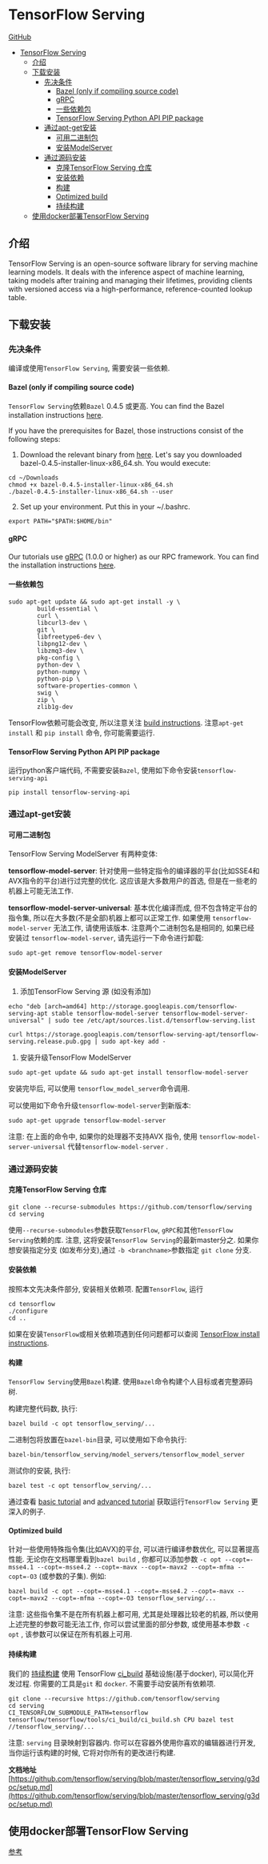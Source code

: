 # TensorFlow Serving

[GitHub](https://github.com/tensorflow/serving)

<!-- TOC -->

- [TensorFlow Serving](#tensorflow-serving)
    - [介绍](#介绍)
    - [下载安装](#下载安装)
        - [先决条件](#先决条件)
            - [Bazel (only if compiling source code)](#bazel-only-if-compiling-source-code)
            - [gRPC](#grpc)
            - [一些依赖包](#一些依赖包)
            - [TensorFlow Serving Python API PIP package](#tensorflow-serving-python-api-pip-package)
        - [通过apt-get安装](#通过apt-get安装)
            - [可用二进制包](#可用二进制包)
            - [安装ModelServer](#安装modelserver)
        - [通过源码安装](#通过源码安装)
            - [克隆TensorFlow Serving 仓库](#克隆tensorflow-serving-仓库)
            - [安装依赖](#安装依赖)
            - [构建](#构建)
            - [Optimized build](#optimized-build)
            - [持续构建](#持续构建)
    - [使用docker部署TensorFlow Serving](#使用docker部署tensorflow-serving)

<!-- /TOC -->

## 介绍

TensorFlow Serving is an open-source software library for serving machine learning models. It deals with the inference aspect of machine learning, taking models after training and managing their lifetimes, providing clients with versioned access via a high-performance, reference-counted lookup table.

## 下载安装

### 先决条件

编译或使用`TensorFlow Serving`, 需要安装一些依赖.

#### Bazel (only if compiling source code)

`TensorFlow Serving`依赖`Bazel` 0.4.5 或更高. You can find the Bazel installation instructions [here](http://bazel.build/docs/install.html).

If you have the prerequisites for Bazel, those instructions consist of the following steps:

1. Download the relevant binary from [here](https://github.com/bazelbuild/bazel/releases). Let's say you downloaded bazel-0.4.5-installer-linux-x86_64.sh. You would execute:

```shell
cd ~/Downloads
chmod +x bazel-0.4.5-installer-linux-x86_64.sh
./bazel-0.4.5-installer-linux-x86_64.sh --user
```

2. Set up your environment. Put this in your ~/.bashrc.

```shell
export PATH="$PATH:$HOME/bin"
```

#### gRPC

Our tutorials use [gRPC](http://www.grpc.io/) (1.0.0 or higher) as our RPC framework. You can find the installation instructions [here](https://github.com/grpc/grpc/tree/master/src/python/grpcio).

#### 一些依赖包

```shell
sudo apt-get update && sudo apt-get install -y \
        build-essential \
        curl \
        libcurl3-dev \
        git \
        libfreetype6-dev \
        libpng12-dev \
        libzmq3-dev \
        pkg-config \
        python-dev \
        python-numpy \
        python-pip \
        software-properties-common \
        swig \
        zip \
        zlib1g-dev
```

TensorFlow依赖可能会改变, 所以注意关注 [build instructions](https://www.tensorflow.org/install/install_sources). 注意`apt-get install` 和 `pip install` 命令, 你可能需要运行.

#### TensorFlow Serving Python API PIP package

运行python客户端代码, 不需要安装`Bazel`, 使用如下命令安装`tensorflow-serving-api`

```shell
pip install tensorflow-serving-api
```

### 通过apt-get安装

#### 可用二进制包

TensorFlow Serving ModelServer 有两种变体:

**tensorflow-model-server**: 针对使用一些特定指令的编译器的平台(比如SSE4和AVX指令的平台)进行过完整的优化. 这应该是大多数用户的首选, 但是在一些老的机器上可能无法工作.

**tensorflow-model-server-universal**: 基本优化编译而成, 但不包含特定平台的指令集, 所以在大多数(不是全部)机器上都可以正常工作. 如果使用 `tensorflow-model-server` 无法工作, 请使用该版本. 注意两个二进制包名是相同的, 如果已经安装过 `tensorflow-model-server`, 请先运行一下命令进行卸载:

```shell
sudo apt-get remove tensorflow-model-server
```

#### 安装ModelServer

1. 添加TensorFlow Serving 源 (如没有添加)

```shell
echo "deb [arch=amd64] http://storage.googleapis.com/tensorflow-serving-apt stable tensorflow-model-server tensorflow-model-server-universal" | sudo tee /etc/apt/sources.list.d/tensorflow-serving.list

curl https://storage.googleapis.com/tensorflow-serving-apt/tensorflow-serving.release.pub.gpg | sudo apt-key add -
```

1. 安装升级TensorFlow ModelServer

```shell
sudo apt-get update && sudo apt-get install tensorflow-model-server
```

安装完毕后, 可以使用 `tensorflow_model_server`命令调用.

可以使用如下命令升级`tensorflow-model-server`到新版本:

```shell
sudo apt-get upgrade tensorflow-model-server
```

注意: 在上面的命令中, 如果你的处理器不支持AVX 指令, 使用 `tensorflow-model-server-universal` 代替`tensorflow-model-server` .

### 通过源码安装

#### 克隆TensorFlow Serving 仓库

```shell
git clone --recurse-submodules https://github.com/tensorflow/serving
cd serving
```

使用`--recurse-submodules`参数获取`TensorFlow`, `gRPC`和其他`TensorFlow Serving`依赖的库. 注意, 这将安装`TensorFlow Serving`的最新master分之. 如果你想安装指定分支 (如发布分支),通过 `-b <branchname>`参数指定 `git clone` 分支.

#### 安装依赖

按照本文先决条件部分, 安装相关依赖项. 配置`TensorFlow`, 运行

```shell
cd tensorflow
./configure
cd ..
```

如果在安装`TensorFlow`或相关依赖项遇到任何问题都可以查阅 [TensorFlow install instructions](https://www.tensorflow.org/install/).

#### 构建

`TensorFlow Serving`使用`Bazel`构建. 使用`Bazel`命令构建个人目标或者完整源码树.

构建完整代码数, 执行:

```shell
bazel build -c opt tensorflow_serving/...
```

二进制包将放置在`bazel-bin`目录, 可以使用如下命令执行:

```shell
bazel-bin/tensorflow_serving/model_servers/tensorflow_model_server
```

测试你的安装, 执行:

```shell
bazel test -c opt tensorflow_serving/...
```

通过查看 [basic tutorial](https://github.com/tensorflow/serving/blob/master/tensorflow_serving/g3doc/serving_basic.md) and [advanced tutorial](https://github.com/tensorflow/serving/blob/master/tensorflow_serving/g3doc/serving_advanced.md) 获取运行`TensorFlow Serving` 更深入的例子.

#### Optimized build

针对一些使用特殊指令集(比如AVX)的平台, 可以进行编译参数优化, 可以显著提高性能. 无论你在文档哪里看到`bazel build` , 你都可以添加参数 `-c opt --copt=-msse4.1 --copt=-msse4.2 --copt=-mavx --copt=-mavx2 --copt=-mfma --copt=-O3` (或参数的子集). 例如:

```shell
bazel build -c opt --copt=-msse4.1 --copt=-msse4.2 --copt=-mavx --copt=-mavx2 --copt=-mfma --copt=-O3 tensorflow_serving/...
```

注意: 这些指令集不是在所有机器上都可用, 尤其是处理器比较老的机器, 所以使用上述完整的参数可能无法工作, 你可以尝试里面的部分参数, 或使用基本参数 `-c opt` , 该参数可以保证在所有机器上可用.

#### 持续构建

我们的 [持续构建](http://ci.tensorflow.org/view/Serving/job/serving-master-cpu/) 使用 TensorFlow [ci_build](https://github.com/tensorflow/tensorflow/tree/master/tensorflow/tools/ci_build) 基础设施(基于docker), 可以简化开发过程. 你需要的工具是`git` 和 `docker`. 不需要手动安装所有依赖项.

```shell
git clone --recursive https://github.com/tensorflow/serving
cd serving
CI_TENSORFLOW_SUBMODULE_PATH=tensorflow tensorflow/tensorflow/tools/ci_build/ci_build.sh CPU bazel test //tensorflow_serving/...
```

注意: `serving` 目录映射到容器内. 你可以在容器外使用你喜欢的编辑器进行开发, 当你运行该构建的时候, 它将对你所有的更改进行构建.

**文档地址** [https://github.com/tensorflow/serving/blob/master/tensorflow_serving/g3doc/setup.md](https://github.com/tensorflow/serving/blob/master/tensorflow_serving/g3doc/setup.md)

## 使用docker部署TensorFlow Serving

[参考](https://yangjinjie.github.io/notes/cloud/docker/使用docker部署TensorFlow%20Serving.html)

